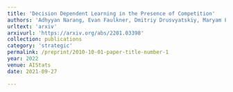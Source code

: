 ```yaml
---
title: 'Decision Dependent Learning in the Presence of Competition'
authors: 'Adhyyan Narang, Evan Faulkner, Dmitriy Drusvyatskiy, Maryam Fazel, Lillian J Ratliff'
urltext: 'arxiv'
arxivurl: 'https://arxiv.org/abs/2201.03398'
collection: publications
category: 'strategic'
permalink: /preprint/2010-10-01-paper-title-number-1
year: 2022
venue: AIStats
date: 2021-09-27

---
```


